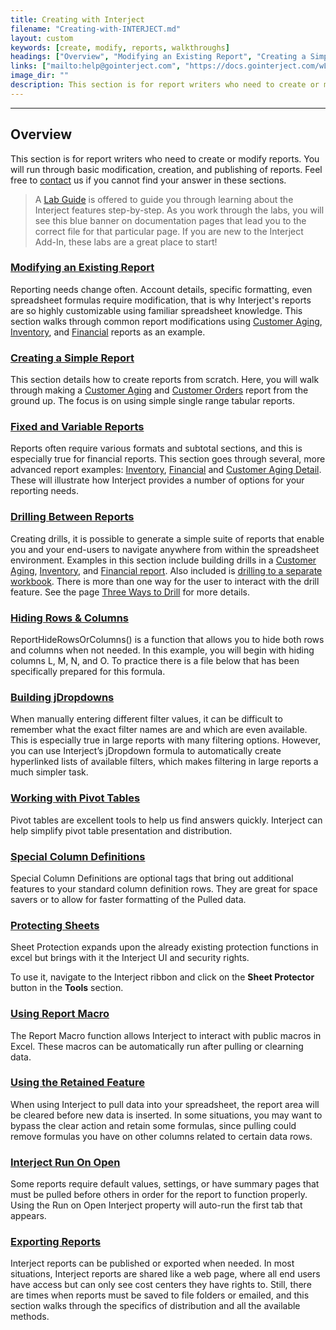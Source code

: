 ```yaml
---
title: Creating with Interject
filename: "Creating-with-INTERJECT.md"
layout: custom
keywords: [create, modify, reports, walkthroughs]
headings: ["Overview", "Modifying an Existing Report", "Creating a Simple Report", "Fixed and Variable Reports", "Drilling Between Reports", "Hiding Rows & Columns", "Building jDropdowns", "Working with Pivot Tables", "Special Column Definitions", "Protecting Sheets", "Using Report Macro", "Using the Retained Feature", "Interject Run On Open", "Exporting Reports"]
links: ["mailto:help@gointerject.com", "https://docs.gointerject.com/wLabs/lab.html", "/wGetStarted/Modifying-an-Existing-Report.html", "/wGetStarted/L-Modify-CustomerAging.html", "/wGetStarted/L-Modify-InventoryReport.html", "/wGetStarted/L-Modify-FinancialReport.html", "/wGetStarted/Creating-a-Simple-Report.html", "/wGetStarted/L-Create-CustomerAging.html", "/wGetStarted/L-Create-CustomerOrders.html", "/wGetStarted/Fixed-and-Variable-Reports.html", "/wGetStarted/L-Modify-InventoryReport.html", "/wGetStarted/L-Modify-FinancialReport.html", "/wGetStarted/L-Drill-CustomerAging.html", "/wGetStarted/Drilling-Between-Reports.html", "/wGetStarted/L-Drill-CustomerAging.html", "/wGetStarted/L-Drill-InventoryReport.html", "/wGetStarted/L-Drill-FinancialReport.html", "/wGetStarted/L-Drill-DrillCodes.html", "/wGetStarted/L-Drill-TheThreeWays.html", "/wGetStarted/L-Create-HideRowCol.html", "/wGetStarted/L-Create-Dropdowns.html", "/wGetStarted/L-Create-PivotTable.html", "/wGetStarted/L-Create-SpecColDefs.html", "/wGetStarted/L-Create-Protecting.html", "/wGetStarted/L-Create-ReportMacro.html", "/wGetStarted/L-Create-RetainFeature.html", "/wGetStarted/L-Create-RunOnOpen.html", "/wGetStarted/Exporting-Reports.html"]
image_dir: ""
description: This section is for report writers who need to create or modify reports. You will run through basic modification, creation, and publishing of reports.
---
```

* * *

##  Overview

This section is for report writers who need to create or modify reports. You will run through basic modification, creation, and publishing of reports. Feel free to [contact](mailto:help@gointerject.com) us if you cannot find your answer in these sections. 

<blockquote class=lab_info>

A <a href="https://docs.gointerject.com/wLabs/lab.html">Lab Guide</a> is offered to guide you through learning about the Interject features step-by-step. As you work through the labs, you will see this blue banner on documentation pages that lead you to the correct file for that particular page. If you are new to the Interject Add-In, these labs are a great place to start!
</blockquote>

### [Modifying an Existing Report](/wGetStarted/Modifying-an-Existing-Report.html)

Reporting needs change often. Account details, specific formatting, even spreadsheet formulas require modification, that is why Interject's reports are so highly customizable using familiar spreadsheet knowledge. This section walks through common report modifications using [Customer Aging](/wGetStarted/L-Modify-CustomerAging.html), [Inventory](/wGetStarted/L-Modify-InventoryReport.html), and [Financial](/wGetStarted/L-Modify-FinancialReport.html) reports as an example. 

### [Creating a Simple Report](/wGetStarted/Creating-a-Simple-Report.html)

This section details how to create reports from scratch. Here, you will walk through making a [Customer Aging](/wGetStarted/L-Create-CustomerAging.html) and [Customer Orders](/wGetStarted/L-Create-CustomerOrders.html) report from the ground up. The focus is on using simple single range tabular reports. 

### [Fixed and Variable Reports](/wGetStarted/Fixed-and-Variable-Reports.html)

Reports often require various formats and subtotal sections, and this is especially true for financial reports. This section goes through several, more advanced report examples: [Inventory](/wGetStarted/L-Modify-InventoryReport.html), [Financial](/wGetStarted/L-Modify-FinancialReport.html) and [Customer Aging Detail](/wGetStarted/L-Drill-CustomerAging.html). These will illustrate how Interject provides a number of options for your reporting needs. 

### [Drilling Between Reports](/wGetStarted/Drilling-Between-Reports.html)

Creating drills, it is possible to generate a simple suite of reports that enable you and your end-users to navigate anywhere from within the spreadsheet environment. Examples in this section include building drills in a [Customer Aging](/wGetStarted/L-Drill-CustomerAging.html), [Inventory](/wGetStarted/L-Drill-InventoryReport.html), and [Financial report](/wGetStarted/L-Drill-FinancialReport.html). Also included is [drilling to a separate workbook](/wGetStarted/L-Drill-DrillCodes.html). There is more than one way for the user to interact with the drill feature. See the page [Three Ways to Drill](/wGetStarted/L-Drill-TheThreeWays.html) for more details.

### [Hiding Rows & Columns](/wGetStarted/L-Create-HideRowCol.html)

ReportHideRowsOrColumns() is a function that allows you to hide both rows and columns when not needed. In this example, you will begin with hiding columns L, M, N, and O. To practice there is a file below that has been specifically prepared for this formula. 

### [Building jDropdowns](/wGetStarted/L-Create-Dropdowns.html)

When manually entering different filter values, it can be difficult to remember what the exact filter names are and which are even available. This is especially true in large reports with many filtering options. However, you can use Interject’s jDropdown formula to automatically create hyperlinked lists of available filters, which makes filtering in large reports a much simpler task. 

### [Working with Pivot Tables](/wGetStarted/L-Create-PivotTable.html)

Pivot tables are excellent tools to help us find answers quickly. Interject can help simplify pivot table presentation and distribution. 

### [Special Column Definitions](/wGetStarted/L-Create-SpecColDefs.html)

Special Column Definitions are optional tags that bring out additional features to your standard column definition rows. They are great for space savers or to allow for faster formatting of the Pulled data. 

### [Protecting Sheets](/wGetStarted/L-Create-Protecting.html)

Sheet Protection expands upon the already existing protection functions in excel but brings with it the Interject UI and security rights. 

To use it, navigate to the Interject ribbon and click on the  **Sheet Protector** button in the  **Tools** section. 

### [Using Report Macro](/wGetStarted/L-Create-ReportMacro.html)

The Report Macro function allows Interject to interact with public macros in Excel. These macros can be automatically run after pulling or clearning data.

### [Using the Retained Feature](/wGetStarted/L-Create-RetainFeature.html)

When using Interject to pull data into your spreadsheet, the report area will be cleared before new data is inserted. In some situations, you may want to bypass the clear action and retain some formulas, since pulling could remove formulas you have on other columns related to certain data rows.


### [Interject Run On Open](/wGetStarted/L-Create-RunOnOpen.html)

Some reports require default values, settings, or have summary pages that must be pulled before others in order for the report to function properly. Using the Run on Open Interject property will auto-run the first tab that appears. 

### [Exporting Reports](/wGetStarted/Exporting-Reports.html)

Interject reports can be published or exported when needed. In most situations, Interject reports are shared like a web page, where all end users have access but can only see cost centers they have rights to. Still, there are times when reports must be saved to file folders or emailed, and this section walks through the specifics of distribution and all the available methods. 
